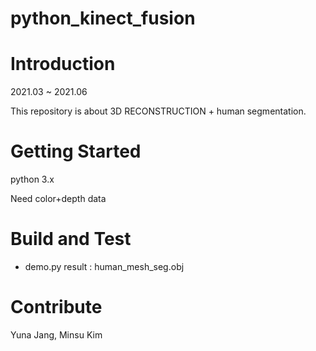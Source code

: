 # python_kinect_fusion

# Introduction

2021.03 ~ 2021.06

This repository is about 3D RECONSTRUCTION + human segmentation.


# Getting Started

python 3.x

Need color+depth data


# Build and Test

* demo.py
result : human_mesh_seg.obj


# Contribute

Yuna Jang, Minsu Kim
